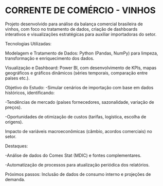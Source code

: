 # **CORRENTE DE COMÉRCIO - VINHOS**  


Projeto desenvolvido para análise da balança comercial brasileira de vinhos, com foco no tratamento de dados, criação de dashboards interativos e visualizações estratégicas para auxiliar importadoras do setor.

Tecnologias Utilizadas:

Modelagem e Tratamento de Dados: Python (Pandas, NumPy) para limpeza, transformação e enriquecimento dos dados.

Visualização e Dashboard: Power BI, com desenvolvimento de KPIs, mapas geográficos e gráficos dinâmicos (séries temporais, comparação entre países etc.).

Objetivo do Estudo:
-Simular cenários de importação com base em dados históricos, identificando:

-Tendências de mercado (países fornecedores, sazonalidade, variação de preços).

-Oportunidades de otimização de custos (tarifas, logística, escolha de origens).

Impacto de variáveis macroeconômicas (câmbio, acordos comerciais) no setor.

Destaques:

-Análise de dados do Comex Stat (MDIC) e fontes complementares.

-Automatização de processos para atualização periódica dos relatórios.

Próximos passos: Inclusão de dados de consumo interno e projeções de demanda.
